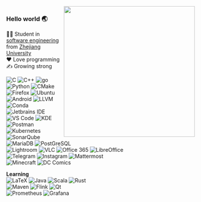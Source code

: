 <img align='right' src='https://github-readme-stats.vercel.app/api/top-langs/?username=RalXYZ&layout=compact&hide=html,css&langs_count=10&theme=tokyonight' width='350px'>  

### Hello world 🌏
👨‍🎓 Student in [software engineering](http://www.en.cs.zju.edu.cn/) from [Zhejiang University](http://www.zju.edu.cn/english)  
❤️ Love programming  
✍️ Growing strong

![C](https://img.shields.io/badge/-C-a8b9cc?logo=c&logoColor=fff) 
![C++](https://img.shields.io/badge/-C%2B%2B-00599c?logo=c%2B%2B&logoColor=fff) 
![go](https://img.shields.io/badge/-go-00add8?logo=go&logoColor=fff) 
![Python](https://img.shields.io/badge/-Python-3776ab?logo=python&logoColor=fff) 
![CMake](https://img.shields.io/badge/-CMake-064f8c?logo=cmake&logoColor=fff)  
![Firefox](https://img.shields.io/badge/-Firefox-ff7139?logo=firefox-browser&logoColor=fff) 
![Ubuntu](https://img.shields.io/badge/-Ubuntu-e95420?logo=ubuntu&logoColor=fff) 
![Android](https://img.shields.io/badge/-Android-3ddc84?logo=android&logoColor=fff) 
![LLVM](https://img.shields.io/badge/-LLVM-262d3a?logo=llvm&logoColor=fff) 
![Conda](https://img.shields.io/badge/-Conda-44a833?logo=anaconda&logoColor=fff)  
![Jetbrains IDE](https://img.shields.io/badge/-Jetbrains%20IDE-e62952?logo=jetbrains&logoColor=fff) 
![VS Code](https://img.shields.io/badge/-VS%20Code-007acc?logo=visual-studio-code&logoColor=fff) 
![KDE](https://img.shields.io/badge/-KDE-1d99f3?logo=kde&logoColor=fff) 
![Postman](https://img.shields.io/badge/-Postman-ff6c37?logo=postman&logoColor=fff)  
![Kubernetes](https://img.shields.io/badge/-Kubernetes-326ce5?logo=kubernetes&logoColor=fff) 
![SonarQube](https://img.shields.io/badge/-SonarQube-4e9bcd?logo=sonarqube&logoColor=fff) 
![MariaDB](https://img.shields.io/badge/-MariaDB-003545?logo=mariadb&logoColor=fff) 
![PostGreSQL](https://img.shields.io/badge/-PostgreSQL-4169e1?logo=postgresql&logoColor=fff)  
![Lightroom](https://img.shields.io/badge/-Lightroom-31a8ff?logo=adobe-lightroom&logoColor=fff) 
![VLC](https://img.shields.io/badge/-VLC-ff8800?logo=vlc-media-player&logoColor=fff) 
![Office 365](https://img.shields.io/badge/-Office%20365-d83b01?logo=microsoft-office&logoColor=fff) 
![LibreOffice](https://img.shields.io/badge/-LibreOffice-18a303?logo=libreoffice&logoColor=fff)   
![Telegram](https://img.shields.io/badge/-Telegram-26a5e4?logo=telegram&logoColor=fff) 
![Instagram](https://img.shields.io/badge/-Instagram-e4405f?logo=instagram&logoColor=fff) 
![Mattermost](https://img.shields.io/badge/-Mattermost-0058cc?logo=mattermost&logoColor=fff)  
![Minecraft](https://img.shields.io/badge/-Minecraft-009445?logo=minecraft&logoColor=fff) 
![DC Comics](https://img.shields.io/badge/-DC%20comics-0078f0?logo=dc-entertainment&logoColor=fff)  


**Learning**  
![LaTeX](https://img.shields.io/badge/-LaTeX-008080?logo=latex&logoColor=fff) 
![Java](https://img.shields.io/badge/-Java-007396?logo=java&logoColor=fff) 
![Scala](https://img.shields.io/badge/-Scala-dc322f?logo=scala&logoColor=fff) 
![Rust](https://img.shields.io/badge/-Rust-331900?logo=rust&logoColor=fff)  
![Maven](https://img.shields.io/badge/-Maven-c71a36?logo=apache-maven&logoColor=fff) 
![Flink](https://img.shields.io/badge/-Flink-e6526f?logo=apache-flink&logoColor=fff) 
![Qt](https://img.shields.io/badge/-Qt-41cd52?logo=qt&logoColor=fff)  
![Prometheus](https://img.shields.io/badge/-Prometheus-e6522c?logo=prometheus&logoColor=fff) 
![Grafana](https://img.shields.io/badge/-Grafana-f46800?logo=grafana&logoColor=fff) 
